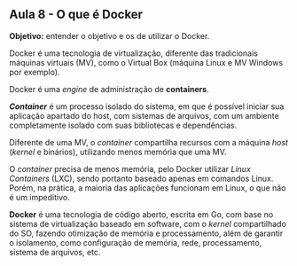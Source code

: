 ## Aula 8 - O que é Docker

**Objetivo:** entender o objetivo e os de utilizar o Docker.

Docker é uma tecnologia de virtualização, diferente das tradicionais máquinas virtuais (MV), como o Virtual Box (máquina Linux e MV Windows por exemplo).

Docker é uma *engine* de administração de **containers**.

***Container*** é um processo isolado do sistema, em que é possível iniciar sua aplicação apartado do host, com sistemas de arquivos, com um ambiente completamente isolado com suas bibliotecas e dependências.

Diferente de uma MV, o *container* compartilha recursos com a máquina *host* (*kernel* e binários), utilizando menos memória que uma MV.

O *container* precisa de menos memória, pelo Docker utilizar *Linux Containers* (LXC), sendo portanto baseado apenas em comandos Linux. Porém, na prática, a maioria das aplicações funcionam em Linux, o que não é um impeditivo.

**Docker** é uma tecnologia de código aberto, escrita em Go, com base no sistema de virtualização baseado em software, com o *kernel* compartilhado do SO, fazendo otimização de memória e processamento, além de garantir o isolamento, como configuração de memória, rede, processamento, sistema de arquivos, etc.
